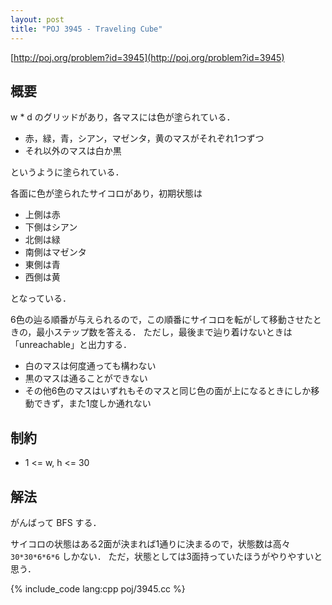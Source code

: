 ```yaml
---
layout: post
title: "POJ 3945 - Traveling Cube"
---
```

[http://poj.org/problem?id=3945](http://poj.org/problem?id=3945)

## 概要
w \* d のグリッドがあり，各マスには色が塗られている．

- 赤，緑，青，シアン，マゼンタ，黄のマスがそれぞれ1つずつ
- それ以外のマスは白か黒

というように塗られている．

各面に色が塗られたサイコロがあり，初期状態は

- 上側は赤
- 下側はシアン
- 北側は緑
- 南側はマゼンタ
- 東側は青
- 西側は黄

となっている．

6色の辿る順番が与えられるので，この順番にサイコロを転がして移動させたときの，最小ステップ数を答える．
ただし，最後まで辿り着けないときは「unreachable」と出力する．

- 白のマスは何度通っても構わない
- 黒のマスは通ることができない
- その他6色のマスはいずれもそのマスと同じ色の面が上になるときにしか移動できず，また1度しか通れない

## 制約
- 1 <= w, h <= 30

## 解法
がんばって BFS する．

サイコロの状態はある2面が決まれば1通りに決まるので，状態数は高々 `30*30*6*6*6` しかない．
ただ，状態としては3面持っていたほうがやりやすいと思う．

{% include_code lang:cpp poj/3945.cc %}
